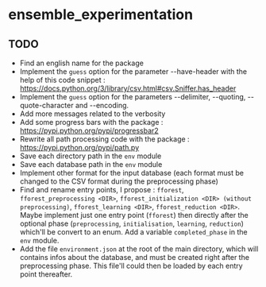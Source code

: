 # ensemble_experimentation
## TODO
* Find an english name for the package
* Implement the `guess` option for the parameter --have-header with the help of this code snippet : https://docs.python.org/3/library/csv.html#csv.Sniffer.has_header
* Implement the `guess` option for the parameters --delimiter, --quoting, --quote-character and --encoding.
* Add more messages related to the verbosity
* Add some progress bars with the package : https://pypi.python.org/pypi/progressbar2
* Rewrite all path processing code with the package : https://pypi.python.org/pypi/path.py
* Save each directory path in the `env` module
* Save each database path in the `env` module
* Implement other format for the input database (each format must be changed to the CSV format during the preprocessing phase)
* Find and rename entry points, I propose : `fforest`, `fforest_preprocessing <DIR>`, `fforest_initialization <DIR> (without preprocessing)`, `fforest_learning <DIR>`, `fforest_reduction <DIR>`. Maybe implement just one entry point (`fforest`) then directly after the optional phase (`preprocessing`, `initialisation`, `learning`, `reduction`) which'll be convert to an enum. Add a variable `completed_phase` in the `env` module.
* Add the file `environment.json` at the root of the main directory, which will contains infos about the database, and must be created right after the preprocessing phase. This file'll could then be loaded by each entry point thereafter.
